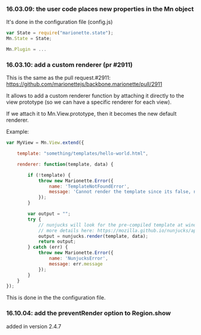 ### 16.03.09: the user code places new properties in the Mn object

It's done in the configuration file (config.js)

```js
var State = require("marionette.state");
Mn.State = State;

Mn.Plugin = ...
```



### 16.03.10: add a custom renderer (pr #2911)

This is the same as the pull request.#2911:
https://github.com/marionettejs/backbone.marionette/pull/2911

It allows to add a custom renderer function by attaching it directly to the view prototype (so we can have a specific renderer for each view). 

If we attach it to Mn.View.prototype, then it becomes the new default renderer.

Example:

```js
var MyView = Mn.View.extend({

    template: "something/templates/hello-world.html",

    renderer: function(template, data) {

        if (!template) {
            throw new Marionette.Error({
                name: 'TemplateNotFoundError',
                message: 'Cannot render the template since its false, null or undefined.'
            });
        }

        var output = "";
        try {
            // nunjucks will look for the pre-compiled template at window.nunjucksPrecompiled;
            // more details here: https://mozilla.github.io/nunjucks/api.html#browser-usage
            output = nunjucks.render(template, data);
            return output;
        } catch (err) {
            throw new Marionette.Error({
                name: 'NunjucksError',
                message: err.message
            });
        }
    }
});
```

This is done in the the configuration file.

### 16.10.04: add the preventRender option to Region.show

added in version 2.4.7